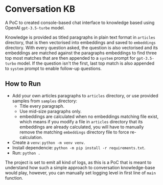# Conversation KB

A PoC to created console-based chat interface to knowledge based using OpenAI `gpt-3.5-turbe` model.

Knowledge is provided as titled paragraphs in plain text format in `articles` directory, that is then vectorised into embeddings and saved to `embeddings` directory. With every question asked, the question is also vectorised and its embeddings are matched against the paragraphs embeddings to find three top most matches that are then appended to a `system` prompt for `gpt-3.5-turbo` model. If the question isn't the first, last top match is also appended to `system` prompt to enable follow-up questions.


## How to Run

- Add your own articles paragraphs to `articles` directory, or use provided samples from `samples` directory:
  - Title every paragraph.
  - Use mid-size paragraphs only.
  - embeddings are calculated when no embeddings matching file exist, which means if you modify a file in `articles` directory that its embeddings are already calculated, you will have to manually remove the matching `embeddings` directory file to force re-calculation.
- Create a `venv`: `python -m venv venv`.
- Install dependencie: `python -m pip install -r requirements.txt`.
- Run: `python .`

The project is set to emit all kind of logs, as this is a PoC that is meant to understand how such a simple approach to conversation knowledge-base would play, however, you can manually set logging level in first line of `main` function.
